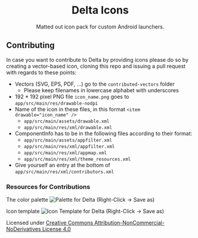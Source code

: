 <p align="center">
	<img src="https://github.com/Delta-Icons/android/raw/master/delta-logo.png" alt="">
</p>

<h1 align="center" padding="100">Delta Icons</h1>
<p align="center">Matted out icon pack for custom Android launchers.</p>

## Contributing
In case you want to contribute to Delta by providing icons please do so by creating a vector-based icon, cloning this repo and issuing a pull request with regards to these points:
- Vectors (SVG, EPS, PDF, ...) go to the `contributed-vectors` folder 
	-  Please keep filenames in lowercase alphabet with underscores
- 192 * 192 pixel PNG file `icon_name.png` goes to `app/src/main/res/drawable-nodpi`
- Name of the icon in these files, in this format `<item drawable="icon_name" />`
	- `app/src/main/assets/drawable.xml` 
	- `app/src/main/res/xml/drawable.xml`
- ComponentInfo has to be in the following files according to their format:
	- `app/src/main/assets/appfilter.xml`
	- `app/src/main/res/xml/appfilter.xml`
	- `app/src/main/res/xml/appmap.xml`
	- `app/src/main/res/xml/theme_resources.xml`
- Give yourself an entry at the bottom of `app/src/main/res/xml/contributors.xml`

### Resources for Contributions
The color palette
![Palette for Delta](https://github.com/Delta-Icons/android/raw/master/Palette.svg) (Right-Click &rarr; Save as)

Icon template
![Icon Template for Delta](https://github.com/Delta-Icons/android/raw/master/template.svg) (Right-Click &rarr; Save as)

Licensed under [Creative Commons Attribution-NonCommercial-NoDerivatives License 4.0](https://creativecommons.org/licenses/by-nc-nd/4.0/)

